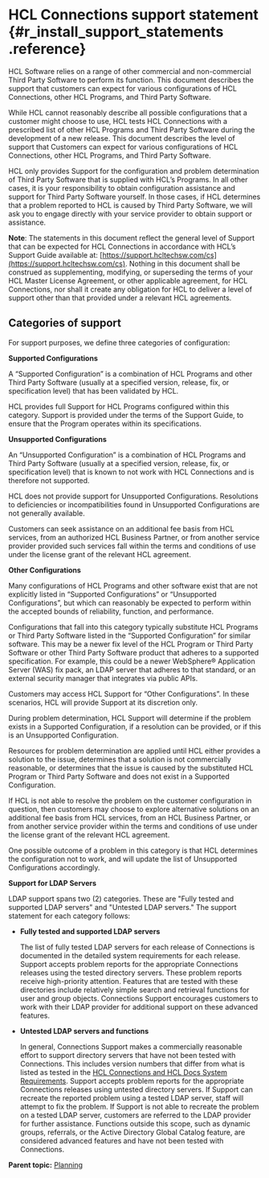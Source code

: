 # HCL Connections support statement {#r_install_support_statements .reference}

HCL Software relies on a range of other commercial and non-commercial Third Party Software to perform its function. This document describes the support that customers can expect for various configurations of HCL Connections, other HCL Programs, and Third Party Software.

While HCL cannot reasonably describe all possible configurations that a customer might choose to use, HCL tests HCL Connections with a prescribed list of other HCL Programs and Third Party Software during the development of a new release.  This document describes the level of support that Customers can expect for various configurations of HCL Connections, other HCL Programs, and Third Party Software.

HCL only provides Support for the configuration and problem determination of Third Party Software that is supplied with HCL’s Programs. In all other cases, it is your responsibility to obtain configuration assistance and support for Third Party Software yourself. In those cases, if HCL determines that a problem reported to HCL is caused by Third Party Software, we will ask you to engage directly with your service provider to obtain support or assistance.

**Note**: The statements in this document reflect the general level of Support that can be expected for HCL Connections in accordance with HCL’s Support Guide available at: [https://support.hcltechsw.com/cs](https://support.hcltechsw.com/cs). Nothing in this document shall be construed as supplementing, modifying, or superseding the terms of your HCL Master License Agreement, or other applicable agreement, for HCL Connections, nor shall it create any obligation for HCL to deliver a level of support other than that provided under a relevant HCL agreements.

## Categories of support

For support purposes, we define three categories of configuration:

**Supported Configurations**

A “Supported Configuration” is a combination of HCL Programs and other Third Party Software (usually at a specified version, release, fix, or specification level) that has been validated by HCL.

HCL provides full Support for HCL Programs configured within this category. Support is provided under the terms of the Support Guide, to ensure that the Program operates within its specifications.

**Unsupported Configurations**

An “Unsupported Configuration” is a combination of HCL Programs and Third Party Software (usually at a specified version, release, fix, or specification level) that is known to not work with HCL Connections and is therefore not supported.

HCL does not provide support for Unsupported Configurations. Resolutions to deficiencies or incompatibilities found in Unsupported Configurations are not generally available.

Customers can seek assistance on an additional fee basis from HCL services, from an authorized HCL Business Partner, or from another service provider provided such services fall within the terms and conditions of use under the license grant of the relevant HCL agreement.

**Other Configurations**

Many configurations of HCL Programs and other software exist that are not explicitly listed in “Supported Configurations” or “Unsupported Configurations”, but which can reasonably be expected to perform within the accepted bounds of reliability, function, and performance.

Configurations that fall into this category typically substitute HCL Programs or Third Party Software listed in the “Supported Configuration” for similar software. This may be a newer fix level of the HCL Program or Third Party Software or other Third Party Software product that adheres to a supported specification. For example, this could be a newer WebSphere® Application Server (WAS) fix pack, an LDAP server that adheres to that standard, or an external security manager that integrates via public APIs.

Customers may access HCL Support for “Other Configurations”. In these scenarios, HCL will provide Support at its discretion only.

During problem determination, HCL Support will determine if the problem exists in a Supported Configuration, if a resolution can be provided, or if this is an Unsupported Configuration. 

Resources for problem determination are applied until HCL either provides a solution to the issue, determines that a solution is not commercially reasonable, or determines that the issue is caused by the substituted HCL Program or Third Party Software and does not exist in a Supported Configuration. 

If HCL is not able to resolve the problem on the customer configuration in question, then customers may choose to explore alternative solutions on an additional fee basis from HCL services, from an HCL Business Partner, or from another service provider within the terms and conditions of use under the license grant of the relevant HCL agreement.

One possible outcome of a problem in this category is that HCL determines the configuration not to work, and will update the list of Unsupported Configurations accordingly.

**Support for LDAP Servers**

LDAP support spans two (2) categories. These are "Fully tested and supported LDAP servers" and "Untested LDAP servers." The support statement for each category follows:

-   **Fully tested and supported LDAP servers**

    The list of fully tested LDAP servers for each release of Connections is documented in the detailed system requirements for each release. Support accepts problem reports for the appropriate Connections releases using the tested directory servers. These problem reports receive high-priority attention. Features that are tested with these directories include relatively simple search and retrieval functions for user and group objects. Connections Support encourages customers to work with their LDAP provider for additional support on these advanced features. 

-   **Untested LDAP servers and functions**

    In general, Connections Support makes a commercially reasonable effort to support directory servers that have not been tested with Connections. This includes version numbers that differ from what is listed as tested in the [HCL Connections and HCL Docs  System Requirements](https://support.hcltechsw.com/csm?id=kb_article&sysparm_article=KB0073654). Support accepts problem reports for the appropriate Connections releases using untested directory servers. If Support can recreate the reported problem using a tested LDAP server, staff will attempt to fix the problem. If Support is not able to recreate the problem on a tested LDAP server, customers are referred to the LDAP provider for further assistance. Functions outside this scope, such as dynamic groups, referrals, or the Active Directory Global Catalog feature, are considered advanced features and have not been tested with Connections.

    
**Parent topic:** [Planning](../plan/c_installation_overview.md)

